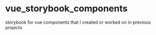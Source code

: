 # vue_storybook_components

storybook for vue components that I created or worked on in previous projects
